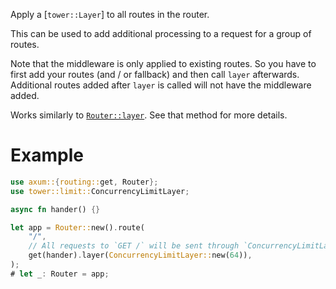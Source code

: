 Apply a [`tower::Layer`] to all routes in the router.

This can be used to add additional processing to a request for a group
of routes.

Note that the middleware is only applied to existing routes. So you have to
first add your routes (and / or fallback) and then call `layer` afterwards. Additional
routes added after `layer` is called will not have the middleware added.

Works similarly to [`Router::layer`](super::Router::layer). See that method for
more details.

# Example

```rust
use axum::{routing::get, Router};
use tower::limit::ConcurrencyLimitLayer;

async fn hander() {}

let app = Router::new().route(
    "/",
    // All requests to `GET /` will be sent through `ConcurrencyLimitLayer`
    get(hander).layer(ConcurrencyLimitLayer::new(64)),
);
# let _: Router = app;
```
